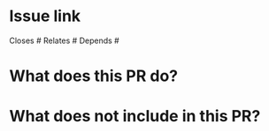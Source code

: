 # Issue link
Closes #
Relates #
Depends #

# What does this PR do?

# What does not include in this PR?

